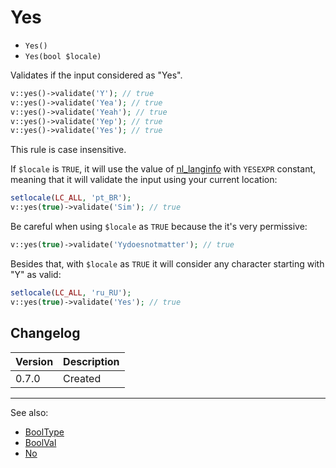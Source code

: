# Yes

- `Yes()`
- `Yes(bool $locale)`

Validates if the input considered as "Yes".

```php
v::yes()->validate('Y'); // true
v::yes()->validate('Yea'); // true
v::yes()->validate('Yeah'); // true
v::yes()->validate('Yep'); // true
v::yes()->validate('Yes'); // true
```

This rule is case insensitive.

If `$locale` is `TRUE`, it will use the value of [nl_langinfo][] with `YESEXPR`
constant, meaning that it will validate the input using your current location:

```php
setlocale(LC_ALL, 'pt_BR');
v::yes(true)->validate('Sim'); // true
```

Be careful when using `$locale` as `TRUE` because the it's very permissive:

```php
v::yes(true)->validate('Yydoesnotmatter'); // true
```

Besides that, with `$locale` as  `TRUE` it will consider any character starting
with "Y" as valid:

```php
setlocale(LC_ALL, 'ru_RU');
v::yes(true)->validate('Yes'); // true
```

## Changelog

Version | Description
--------|-------------
  0.7.0 | Created

***
See also:

- [BoolType](BoolType.md)
- [BoolVal](BoolVal.md)
- [No](No.md)

[nl_langinfo]: http://php.net/nl_langinfo
